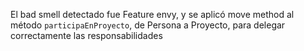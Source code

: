 El bad smell detectado fue Feature envy, y se aplicó move method al método
`participaEnProyecto`, de Persona a Proyecto, para delegar correctamente las
responsabilidades 